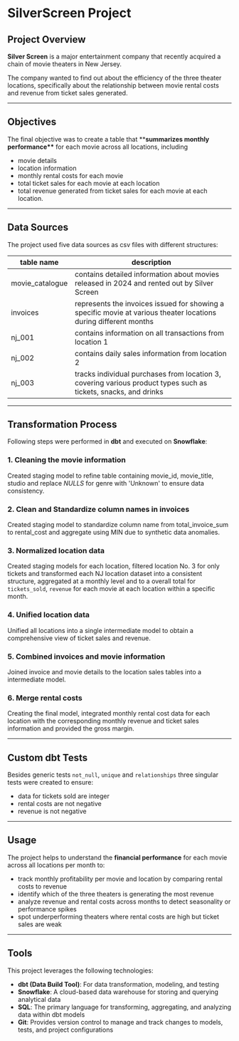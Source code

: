 # **SilverScreen Project**

## **Project Overview**

**Silver Screen** is a major entertainment company that recently acquired a chain of movie theaters in New Jersey.

The company wanted to find out about the efficiency of the three theater locations, specifically about the relationship between movie rental costs and revenue from ticket sales generated.

---

## **Objectives**

The final objective was to create a table that \*\***summarizes monthly performance\*\*** for each movie across all locations, including

- movie details
- location information
- monthly rental costs for each movie
- total ticket sales for each movie at each location
- total revenue generated from ticket sales for each movie at each location.

---

## **Data Sources**

The project used five data sources as csv files with different structures:

| **table name**  | **description**                                                                                                  |
| --------------- | ---------------------------------------------------------------------------------------------------------------- |
| movie_catalogue | contains detailed information about movies released in 2024 and rented out by Silver Screen                      |
| invoices        | represents the invoices issued for showing a specific movie at various theater locations during different months |
| nj_001          | contains information on all transactions from location 1                                                         |
| nj_002          | contains daily sales information from location 2                                                                 |
| nj_003          | tracks individual purchases from location 3, covering various product types such as tickets, snacks, and drinks  |

---

## **Transformation Process**

Following steps were performed in **dbt** and executed on **Snowflake**:

### 1. **Cleaning the movie information**

Created staging model to refine table containing movie_id, movie_title, studio and replace _NULLS_ for genre with 'Unknown' to ensure data consistency.

### 2. **Clean and Standardize column names in invoices**

Created staging model to standardize column name from total_invoice_sum to rental_cost and aggregate using MIN due to synthetic data anomalies.

### 3. **Normalized location data**

Created staging models for each location, filtered location No. 3 for only tickets and transformed each NJ location dataset into a consistent structure, aggregated at a monthly level and to a overall total for `tickets_sold`, `revenue` for each movie at each location within a specific month.

### 4. **Unified location data**

Unified all locations into a single intermediate model to obtain a comprehensive view of ticket sales and revenue.

### 5. **Combined invoices and movie information**

Joined invoice and movie details to the location sales tables into a intermediate model.

### 6. **Merge rental costs**

Creating the final model, integrated monthly rental cost data for each location with the corresponding monthly revenue and ticket sales information and provided the gross margin.

---

## **Custom dbt Tests**

Besides generic tests `not_null`, `unique` and `relationships` three singular tests were created to ensure:

- data for tickets sold are integer
- rental costs are not negative
- revenue is not negative

---

## **Usage**

The project helps to understand the **financial performance** for each movie across all locations per month to:

- track monthly profitability per movie and location by comparing rental costs to revenue
- identify which of the three theaters is generating the most revenue
- analyze revenue and rental costs across months to detect seasonality or performance spikes
- spot underperforming theaters where rental costs are high but ticket sales are weak

---

## **Tools**

This project leverages the following technologies:

- **dbt (Data Build Tool)**: For data transformation, modeling, and testing
- **Snowflake**: A cloud-based data warehouse for storing and querying analytical data
- **SQL**: The primary language for transforming, aggregating, and analyzing data within dbt models
- **Git**: Provides version control to manage and track changes to models, tests, and project configurations
